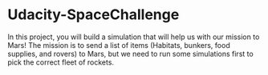 # Udacity-SpaceChallenge
In this project, you will build a simulation that will help us with our mission to Mars!  The mission is to send a list of items (Habitats, bunkers, food supplies, and rovers) to Mars, but we need to run some simulations first to pick the correct fleet of rockets.
